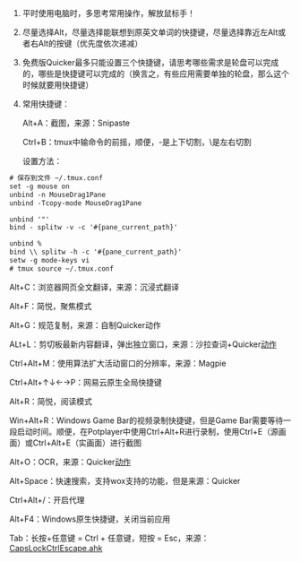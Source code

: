 1. 平时使用电脑时，多思考常用操作，解放鼠标手！

2. 尽量选择Alt，尽量选择能联想到原英文单词的快捷键，尽量选择靠近左Alt或者右Alt的按键（优先度依次递减）

3. 免费版Quicker最多只能设置三个快捷键，请思考哪些需求是轮盘可以完成的，哪些是快捷键可以完成的（换言之，有些应用需要单独的轮盘，那么这个时候就要用快捷键）

4. 常用快捷键：

   Alt+A：截图，来源：Snipaste

   Ctrl+B：tmux中输命令的前摇，顺便，-是上下切割，\是左右切割

   设置方法：
   
```xml
# 保存到文件 ~/.tmux.conf
set -g mouse on
unbind -n MouseDrag1Pane
unbind -Tcopy-mode MouseDrag1Pane

unbind '"'
bind - splitw -v -c '#{pane_current_path}'

unbind %
bind \\ splitw -h -c '#{pane_current_path}'
setw -g mode-keys vi
# tmux source ~/.tmux.conf
```

   Alt+C：浏览器网页全文翻译，来源：沉浸式翻译

   Alt+F：简悦，聚焦模式

   Alt+G：规范复制，来源：自制Quicker动作

   ALt+L：剪切板最新内容翻译，弹出独立窗口，来源：沙拉查词+Quicker[动作](https://getquicker.net/Sharedaction?code=b0d1a134-8284-4a44-d1be-08d746da5869)

   Ctrl+Alt+M：使用算法扩大活动窗口的分辨率，来源：Magpie

   Ctrl+Alt+↑↓←→P：网易云原生全局快捷键

   Alt+R：简悦，阅读模式

   Win+Alt+R：Windows Game Bar的视频录制快捷键，但是Game Bar需要等待一段启动时间。顺便，在Potplayer中使用Ctrl+Alt+R进行录制，使用Ctrl+E（源画面）或Ctrl+Alt+E（实画面）进行截图

   Alt+O：OCR，来源：Quicker[动作](https://getquicker.net/Sharedaction?code=7f77f60e-8bd4-41d7-3817-08d69616d953)

   Alt+Space：快速搜索，支持wox支持的功能，但是来源：Quicker

   Ctrl+Alt+/：开启代理

   Alt+F4：Windows原生快捷键，关闭当前应用

   Tab：长按+任意键 = Ctrl + 任意键，短按 = Esc，来源：[CapsLockCtrlEscape.ahk](https://gist.githubusercontent.com/sedm0784/4443120/raw/736e499ad4556eb9ae7551f111ad4350e3097f6b/CapsLockCtrlEscape.ahk)

   